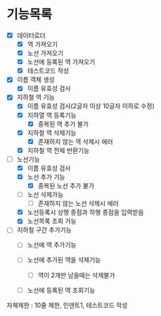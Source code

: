 # 기능목록
- [x] 데이터로더
  - [x] 역 가져오기
  - [x] 노선 가져오기
  - [x] 노선에 등록된 역 가져오기
  - [x] 테스트코드 작성
- [x] 이름 객체 생성
  - [x] 이름 유효성 검사
- [x] 지하철 역 기능
  - [x] 이름 유효성 검사(2글자 이상 10글자 이하로 수정)
  - [x] 지하열 역 등록기능
    - [x] 중복된 역 추가 불가
  - [x] 지하철 역 삭제기능
    - [x] 존재하지 않는 역 삭제시 에러
  - [x] 지하철 역 전체 반환기능
- [ ] 노선기능
  - [x] 이름 유효성 검사
  - [x] 노선 추가 기능
    - [x] 중복된 노선 추가 불가
  - [ ] 노선 삭제가능
    - [ ] 존재하지 않는 노선 삭제시 에러
  - [x] 노선등록시 상행 종점과 하행 종점을 입력받음
  - [x] 노선목록 조회 가능
- [ ] 지하철 구간 추가기능
  - [ ] 노선에 역 추가기능
  - [ ] 노선에 추가된 역을 삭제기능
    - [ ] 역이 2개만 남을때는 삭제불가
  - [ ] 노선에 등록된 역 조회기능



자체제한 : 10줄 제한, 인덴트1, 테스트코드 작성


